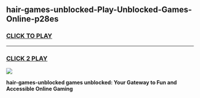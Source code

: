
## hair-games-unblocked-Play-Unblocked-Games-Online-p28es
<h3>
<a href="https://premium76.site?title=hair-games-unblocked&ref=24A">CLICK TO PLAY</a></h3>
<hr>

<h3>
<a href="https://premium76.site?title=hair-games-unblocked&ref=24A">CLICK 2 PLAY</a>
  
</h3>

<a href="https://premium76.site?title=hair-games-unblocked&ref=24A"><img src="https://clearcache.store/games.png"></a>


**hair-games-unblocked games unblocked: Your Gateway to Fun and Accessible Online Gaming**
